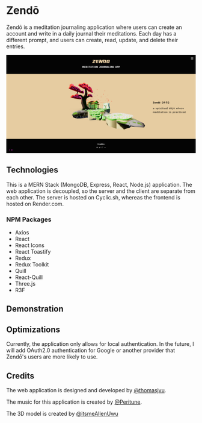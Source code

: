 # Zendō
Zendō is a meditation journaling application where users can create an account and write in a daily journal their meditations. Each day has a different prompt, and users can create, read, update, and delete their entries.

![Zendo Landing Page](./src/assets/zendo-landing-page.png)

## Technologies 
This is a MERN Stack (MongoDB, Express, React, Node.js) application. The web application is decoupled, so the server and the client are separate from each other. The server is hosted on Cyclic.sh, whereas the frontend is hosted on Render.com.

### NPM Packages
- Axios
- React
- React Icons
- React Toastify
- Redux
- Redux Toolkit
- Quill
- React-Quill
- Three.js
- R3F

## Demonstration

## Optimizations
Currently, the application only allows for local authentication. In the future, I will add OAuth2.0 authentication for Google or another provider that Zendō's users are more likely to use. 

## Credits
The web application is designed and developed by [@thomasjvu](https://github.com/thomasjvu). 

The music for this application is created by [@Peritune](https://www.youtube.com/@PeriTune).

The 3D model is created by [@itsmeAllenUwu](https://sketchfab.com/3d-models/meditation-diorama-a8e5d404631348aab2a64046f9aaf263)
